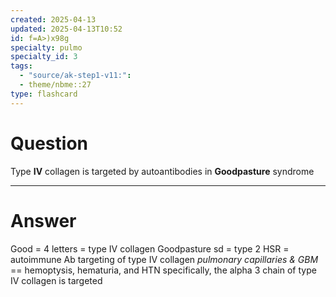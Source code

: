 ```yaml
---
created: 2025-04-13
updated: 2025-04-13T10:52
id: f=A>)x98g
specialty: pulmo
specialty_id: 3
tags:
  - "source/ak-step1-v11:": 
  - theme/nbme::27
type: flashcard
---
```


# Question
Type **IV** collagen is targeted by autoantibodies in **Goodpasture** syndrome

---

# Answer
Good = 4 letters = type IV collagen  Goodpasture sd = type 2 HSR = autoimmune Ab targeting of type IV collagen *pulmonary capillaries & GBM* == hemoptysis, hematuria, and HTN  specifically, the alpha 3 chain of type IV collagen is targeted